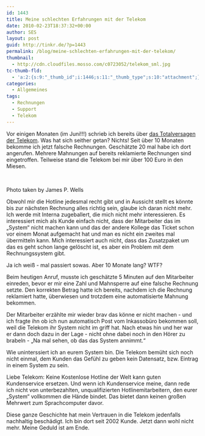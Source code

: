 ```yaml
---
id: 1443
title: Meine schlechten Erfahrungen mit der Telekom
date: 2010-02-23T18:37:32+00:00
author: SES
layout: post
guid: http://tinkr.de/?p=1443
permalink: /blog/meine-schlechten-erfahrungen-mit-der-telekom/
thumbnail:
  - http://cdn.cloudfiles.mosso.com/c0723052/telekom_sml.jpg
tc-thumb-fld:
  - 'a:2:{s:9:"_thumb_id";i:1446;s:11:"_thumb_type";s:10:"attachment";}'
categories:
  - Allgemeines
tags:
  - Rechnungen
  - Support
  - Telekom
---
```

Vor einigen Monaten (im Juni!!!) schrieb ich bereits über [das Totalversagen der Telekom](http://tinkr.de/blog/ich-verlange-satisfaktion-kundenerlebnisse-beim-mangenta-riesen/). Was hat sich seither getan? Nichts! Seit über 10 Monaten bekomme ich jetzt falsche Rechnungen. Geschätzte 20 mal habe ich dort angerufen. Mehrere Mahnungen auf bereits reklamierte Rechnungen sind eingetroffen. Teilweise stand die Telekom bei mir über 100 Euro in den Miesen.

[<img loading="lazy" src="/assets/2010/02/telekom.jpg" alt="" title="Photo taken by ninjaguy (Flickr)"    srcset="/assets/2010/02/telekom.jpg 555w, /assets/2010/02/telekom-300x200.jpg 300w" sizes="(max-width: 555px) 100vw, 555px" />](http://www.flickr.com/photos/ninjaguy82)

Photo taken by James P. Wells

Obwohl mir die Hotline jedesmal recht gibt und in Aussicht stellt es könnte bis zur nächsten Rechnung alles richtig sein, glaube ich daran nicht mehr. Ich werde mit Interna zugeballert, die mich nicht mehr interessieren. Es interessiert mich als Kunde einfach nicht, dass der Mitarbeiter das im &#8222;System&#8220; nicht machen kann und das der andere Kollege das Ticket schon vor einem Monat aufgemacht hat und man es nicht ein zweites mal übermitteln kann. Mich interessiert auch nicht, dass das Zusatzpaket um das es geht schon lange gelöscht ist, es aber ein Problem mit dem Rechnungssystem gibt.

Ja ich weiß - mal passiert sowas. Aber 10 Monate lang? WTF?

Beim heutigen Anruf, musste ich geschätzte 5 Minuten auf den Mitarbeiter einreden, bevor er mir eine Zahl und Mahnsperre auf eine falsche Rechnung setzte. Den korrekten Betrag hatte ich bereits, nachdem ich die Rechnung reklamiert hatte, überwiesen und trotzdem eine automatisierte Mahnung bekommen.

Der Mitarbeiter erzählte mir wieder brav das könne er nicht machen - und ich fragte ihn ob ich nun automatisch Post vom Inkassobüro bekommen soll, weil die Telekom ihr System nicht im griff hat. Nach etwas hin und her war er dann doch dazu in der Lage - nicht ohne dabei noch in den Hörer zu brabeln - &#8222;Na mal sehen, ob das das System annimmt.&#8220;

Wie uninterssiert ich an eurem System bin. Die Telekom bemüht sich noch nicht einmal, dem Kunden das Gefühl zu geben kein Datensatz, bzw. Eintrag in einem System zu sein.

Liebe Telekom: Keine Kostenlose Hotline der Welt kann guten Kundenservice ersetzen. Und wenn ich Kundenservice meine, dann rede ich nicht von unterbezahlten, unqualifizierten Hotlinemitarbeitern, den eurer &#8222;System&#8220; vollkommen die Hände bindet. Das bietet dann keinen großen Mehrwert zum Sprachcomputer davor.

Diese ganze Geschichte hat mein Vertrauen in die Telekom jedenfalls nachhaltig beschädigt. Ich bin dort seit 2002 Kunde. Jetzt dann wohl nicht mehr. Meine Geduld ist am Ende.
